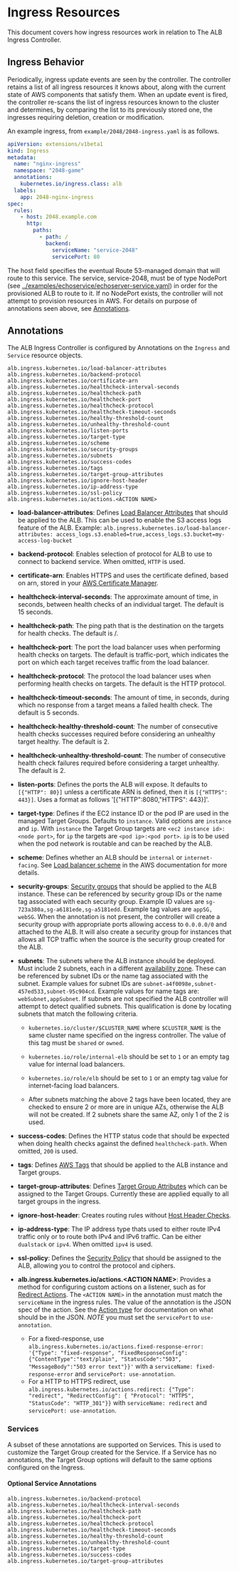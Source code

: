 # Ingress Resources

This document covers how ingress resources work in relation to The ALB Ingress Controller.

## Ingress Behavior

Periodically, ingress update events are seen by the controller. The controller retains a list of all ingress resources it knows about, along with the current state of AWS components that satisfy them. When an update event is fired, the controller re-scans the list of ingress resources known to the cluster and determines, by comparing the list to its previously stored one, the ingresses requiring deletion, creation or modification.

An example ingress, from `example/2048/2048-ingress.yaml` is as follows.

```yaml
apiVersion: extensions/v1beta1
kind: Ingress
metadata:
  name: "nginx-ingress"
  namespace: "2048-game"
  annotations:
    kubernetes.io/ingress.class: alb
  labels:
    app: 2048-nginx-ingress
spec:
  rules:
    - host: 2048.example.com
      http:
        paths:
          - path: /
            backend:
              serviceName: "service-2048"
              servicePort: 80
```

The host field specifies the eventual Route 53-managed domain that will route to this service. The service, service-2048, must be of type NodePort (see [../examples/echoservice/echoserver-service.yaml](../examples/echoservice/echoserver-service.yaml)) in order for the provisioned ALB to route to it. If no NodePort exists, the controller will not attempt to provision resources in AWS. For details on purpose of annotations seen above, see [Annotations](#annotations).

## Annotations

The ALB Ingress Controller is configured by Annotations on the `Ingress` and `Service` resource objects.

```
alb.ingress.kubernetes.io/load-balancer-attributes
alb.ingress.kubernetes.io/backend-protocol
alb.ingress.kubernetes.io/certificate-arn
alb.ingress.kubernetes.io/healthcheck-interval-seconds
alb.ingress.kubernetes.io/healthcheck-path
alb.ingress.kubernetes.io/healthcheck-port
alb.ingress.kubernetes.io/healthcheck-protocol
alb.ingress.kubernetes.io/healthcheck-timeout-seconds
alb.ingress.kubernetes.io/healthy-threshold-count
alb.ingress.kubernetes.io/unhealthy-threshold-count
alb.ingress.kubernetes.io/listen-ports
alb.ingress.kubernetes.io/target-type
alb.ingress.kubernetes.io/scheme
alb.ingress.kubernetes.io/security-groups
alb.ingress.kubernetes.io/subnets
alb.ingress.kubernetes.io/success-codes
alb.ingress.kubernetes.io/tags
alb.ingress.kubernetes.io/target-group-attributes
alb.ingress.kubernetes.io/ignore-host-header
alb.ingress.kubernetes.io/ip-address-type
alb.ingress.kubernetes.io/ssl-policy
alb.ingress.kubernetes.io/actions.<ACTION NAME>
```

- **load-balancer-attributes**: Defines [Load Balancer Attributes](http://docs.aws.amazon.com/elasticloadbalancing/latest/APIReference/API_LoadBalancerAttribute.html) that should be applied to the ALB. This can be used to enable the S3 access logs feature of the ALB. Example: `alb.ingress.kubernetes.io/load-balancer-attributes: access_logs.s3.enabled=true,access_logs.s3.bucket=my-access-log-bucket`

- **backend-protocol**: Enables selection of protocol for ALB to use to connect to backend service. When omitted, `HTTP` is used.

- **certificate-arn**: Enables HTTPS and uses the certificate defined, based on arn, stored in your [AWS Certificate Manager](https://aws.amazon.com/certificate-manager).

- **healthcheck-interval-seconds**: The approximate amount of time, in seconds, between health checks of an individual target. The default is 15 seconds.

- **healthcheck-path**: The ping path that is the destination on the targets for health checks. The default is /.

- **healthcheck-port**: The port the load balancer uses when performing health checks on targets. The default is traffic-port, which indicates the port on which each target receives traffic from the load balancer.

- **healthcheck-protocol**: The protocol the load balancer uses when performing health checks on targets. The default is the HTTP protocol.

- **healthcheck-timeout-seconds**: The amount of time, in seconds, during which no response from a target means a failed health check. The default is 5 seconds.

- **healthcheck-healthy-threshold-count**: The number of consecutive health checks successes required before considering an unhealthy target healthy. The default is 2.

- **healthcheck-unhealthy-threshold-count**: The number of consecutive health check failures required before considering a target unhealthy. The default is 2.

- **listen-ports**: Defines the ports the ALB will expose. It defaults to `[{"HTTP": 80}]` unless a certificate ARN is defined, then it is `[{"HTTPS": 443}]`. Uses a format as follows '[{"HTTP":8080,"HTTPS": 443}]'.

- **target-type**: Defines if the EC2 instance ID or the pod IP are used in the managed Target Groups. Defaults to `instance`. Valid options are `instance` and `ip`. With `instance` the Target Group targets are `<ec2 instance id>:<node port>`, for `ip` the targets are `<pod ip>:<pod port>`. `ip` is to be used when the pod network is routable and can be reached by the ALB.

- **scheme**: Defines whether an ALB should be `internal` or `internet-facing`. See [Load balancer scheme](http://docs.aws.amazon.com/elasticloadbalancing/latest/userguide/how-elastic-load-balancing-works.html#load-balancer-scheme) in the AWS documentation for more details.

- **security-groups**: [Security groups](http://docs.aws.amazon.com/AmazonVPC/latest/UserGuide/VPC_SecurityGroups.html) that should be applied to the ALB instance. These can be referenced by security group IDs or the name tag associated with each security group. Example ID values are `sg-723a380a,sg-a6181ede,sg-a5181edd`. Example tag values are `appSG, webSG`. When the annotation is not present, the controller will create a security group with appropriate ports allowing access to `0.0.0.0/0` and attached to the ALB. It will also create a security group for instances that allows all TCP traffic when the source is the security group created for the ALB.

- **subnets**: The subnets where the ALB instance should be deployed. Must include 2 subnets, each in a different [availability zone](http://docs.aws.amazon.com/AWSEC2/latest/UserGuide/using-regions-availability-zones.html). These can be referenced by subnet IDs or the name tag associated with the subnet. Example values for subnet IDs are `subnet-a4f0098e,subnet-457ed533,subnet-95c904cd`. Example values for name tags are: `webSubnet,appSubnet`. If subnets are not specified the ALB controller will attempt to detect qualified subnets. This qualification is done by locating subnets that match the following criteria.

  - `kubernetes.io/cluster/$CLUSTER_NAME` where `$CLUSTER_NAME` is the same cluster name specified on the ingress controller. The value of this tag must be `shared` or `owned`.

  - `kubernetes.io/role/internal-elb` should be set to `1` or an empty tag value for internal load balancers.
  - `kubernetes.io/role/elb` should be set to `1` or an empty tag value for internet-facing load balancers.

  - After subnets matching the above 2 tags have been located, they are checked to ensure 2 or more are in unique AZs, otherwise the ALB will not be created. If 2 subnets share the same AZ, only 1 of the 2 is used.

- **success-codes**: Defines the HTTP status code that should be expected when doing health checks against the defined `healthcheck-path`. When omitted, `200` is used.

- **tags**: Defines [AWS Tags](http://docs.aws.amazon.com/AWSEC2/latest/UserGuide/Using_Tags.html) that should be applied to the ALB instance and Target groups.

- **target-group-attributes**: Defines [Target Group Attributes](https://docs.aws.amazon.com/elasticloadbalancing/latest/application/load-balancer-target-groups.html#target-group-attributes) which can be assigned to the Target Groups. Currently these are applied equally to all target groups in the ingress.

- **ignore-host-header**: Creates routing rules without [Host Header Checks](https://docs.aws.amazon.com/elasticloadbalancing/latest/application/load-balancer-listeners.html#host-conditions).

- **ip-address-type**: The IP address type thats used to either route IPv4 traffic only or to route both IPv4 and IPv6 traffic. Can be either `dualstack` or `ipv4`. When omitted `ipv4` is used.

- **ssl-policy**: Defines the [Security Policy](https://docs.aws.amazon.com/elasticloadbalancing/latest/application/create-https-listener.html#describe-ssl-policies) that should be assigned to the ALB, allowing you to control the protocol and ciphers.

- **alb.ingress.kubernetes.io/actions.\<ACTION NAME>**: Provides a method for configuring custom actions on a listener, such as for [Redirect Actions](https://docs.aws.amazon.com/elasticloadbalancing/latest/application/load-balancer-listeners.html#redirect-actions). The `<ACTION NAME>` in the annotation must match the `serviceName` in the ingress rules. The value of the annotation is the JSON spec of the action. See the [Action type](https://docs.aws.amazon.com/sdk-for-go/api/service/elbv2/#Action) for documentation on what should be in the JSON. _NOTE_ you must set the `servicePort` to `use-annotation`.
  - For a fixed-response, use `alb.ingress.kubernetes.io/actions.fixed-response-error: '{"Type": "fixed-response", "FixedResponseConfig": {"ContentType":"text/plain", "StatusCode":"503", "MessageBody":"503 error text"}}'` with a `serviceName: fixed-response-error` and `servicePort: use-annotation`.
  - For a HTTP to HTTPS redirect, use `alb.ingress.kubernetes.io/actions.redirect: {"Type": "redirect", "RedirectConfig": { "Protocol": "HTTPS", "StatusCode": "HTTP_301"}}` with `serviceName: redirect` and `servicePort: use-annotation`.

### Services

A subset of these annotations are supported on Services. This is used to customize the Target Group created for the Service. If a Service has no annotations, the Target Group options will default to the same options configured on the Ingress.

#### Optional Service Annotations

```
alb.ingress.kubernetes.io/backend-protocol
alb.ingress.kubernetes.io/healthcheck-interval-seconds
alb.ingress.kubernetes.io/healthcheck-path
alb.ingress.kubernetes.io/healthcheck-port
alb.ingress.kubernetes.io/healthcheck-protocol
alb.ingress.kubernetes.io/healthcheck-timeout-seconds
alb.ingress.kubernetes.io/healthy-threshold-count
alb.ingress.kubernetes.io/unhealthy-threshold-count
alb.ingress.kubernetes.io/target-type
alb.ingress.kubernetes.io/success-codes
alb.ingress.kubernetes.io/target-group-attributes
```
